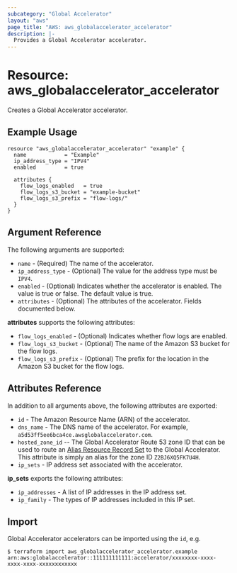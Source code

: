 ```yaml
---
subcategory: "Global Accelerator"
layout: "aws"
page_title: "AWS: aws_globalaccelerator_accelerator"
description: |-
  Provides a Global Accelerator accelerator.
---
```


# Resource: aws_globalaccelerator_accelerator

Creates a Global Accelerator accelerator.

## Example Usage

```hcl
resource "aws_globalaccelerator_accelerator" "example" {
  name            = "Example"
  ip_address_type = "IPV4"
  enabled         = true

  attributes {
    flow_logs_enabled   = true
    flow_logs_s3_bucket = "example-bucket"
    flow_logs_s3_prefix = "flow-logs/"
  }
}
```

## Argument Reference

The following arguments are supported:

* `name` - (Required) The name of the accelerator.
* `ip_address_type` - (Optional) The value for the address type must be `IPV4`.
* `enabled` - (Optional) Indicates whether the accelerator is enabled. The value is true or false. The default value is true.
* `attributes` - (Optional) The attributes of the accelerator. Fields documented below.

**attributes** supports the following attributes:

* `flow_logs_enabled` - (Optional) Indicates whether flow logs are enabled.
* `flow_logs_s3_bucket` - (Optional) The name of the Amazon S3 bucket for the flow logs.
* `flow_logs_s3_prefix` - (Optional) The prefix for the location in the Amazon S3 bucket for the flow logs.

## Attributes Reference

In addition to all arguments above, the following attributes are exported:

* `id` - The Amazon Resource Name (ARN) of the accelerator.
* `dns_name` - The DNS name of the accelerator. For example, `a5d53ff5ee6bca4ce.awsglobalaccelerator.com`.
* `hosted_zone_id` --  The Global Accelerator Route 53 zone ID that can be used to
  route an [Alias Resource Record Set][1] to the Global Accelerator. This attribute
  is simply an alias for the zone ID `Z2BJ6XQ5FK7U4H`.
* `ip_sets` - IP address set associated with the accelerator.

**ip_sets** exports the following attributes:

* `ip_addresses` - A list of IP addresses in the IP address set.
* `ip_family` - The types of IP addresses included in this IP set.

[1]: http://docs.aws.amazon.com/Route53/latest/APIReference/CreateAliasRRSAPI.html

## Import

Global Accelerator accelerators can be imported using the `id`, e.g.

```
$ terraform import aws_globalaccelerator_accelerator.example arn:aws:globalaccelerator::111111111111:accelerator/xxxxxxxx-xxxx-xxxx-xxxx-xxxxxxxxxxxx
```
